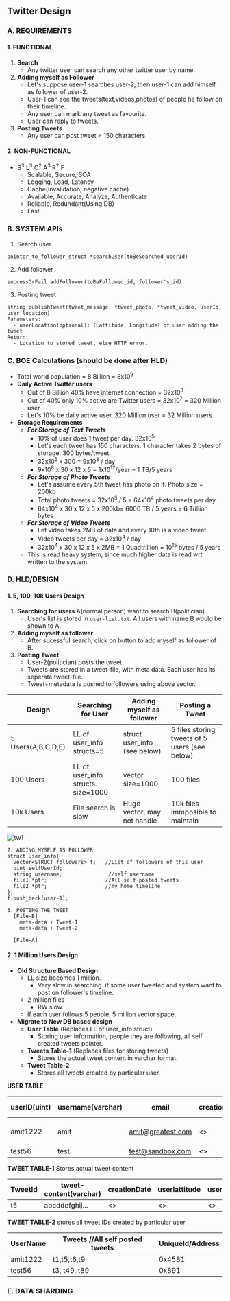 ## Twitter Design

### A. REQUIREMENTS
#### 1. FUNCTIONAL
  1. **Search**
     - Any twitter user can search any other twitter user by name.
  2. **Adding myself as Follower**
     - Let's suppose user-1 searches user-2, then user-1 can add himself as follower of user-2.
     - User-1 can see the tweets(text,videos,photos) of people he follow on their timeline.
     - Any user can mark any tweet as favourite.
     - User can reply to tweets.
  3. **Posting Tweets**
     - Any user can post tweet < 150 characters.
     
#### 2. NON-FUNCTIONAL
  - S<sup>3</sup> L<sup>3</sup> C<sup>2</sup> A<sup>3</sup> R<sup>2</sup> F
    - Scalable, Secure, SOA
    - Logging, Load, Latency
    - Cache(Invalidation, negative cache)
    - Available, Accurate, Analyze, Authenticate
    - Reliable, Redundant(Using DB)
    - Fast

### B. SYSTEM APIs
1. Search user
```
pointer_to_follower_struct *searchUser(toBeSearched_userId)
```

2. Add follower
```
successOrFail addFollower(toBeFollowed_id, follower's_id)
```

3. Posting tweet 
```
string publishTweet(tweet_message, *tweet_photo, *tweet_video, userId, user_location)
Parameters:
  - userLocation(optional): (Lattitude, Longitude) of user adding the tweet
Return:
  - Location to stored tweet, else HTTP error.
```

### C. BOE Calculations (should be done after HLD)
  - Total world population = 8 Billion = 8x10<sup>9</sup>
  - **Daily Active Twitter users**
    - Out of 8 Billion 40% have internet connection = 32x10<sup>8</sup>
    - Out of 40% only 10% active are Twitter users = 32x10<sup>7</sup> = 320 Million user
    - Let's 10% be daily active user. 320 Million user = 32 Million users.
  - **Storage Requirements**
    - ***For Storage of Text Tweets***
      - 10% of user does 1 tweet per day. 32x10<sup>5</sup>
      - Let's each tweet has 150 characters. 1 character takes 2 bytes of storage. 300 bytes/tweet.
      - 32x10<sup>5</sup> x 300 = 9x10<sup>8</sup> / day
      - 9x10<sup>8</sup> x 30 x 12 x 5 = 1x10<sup>12</sup>/year = 1 TB/5 years
    - ***For Storage of Photo Tweets***
      - Let's assume every 5th tweet has photo on it. Photo size = 200kb
      - Total photo tweets = 32x10<sup>5</sup> / 5 = 64x10<sup>4</sup> photo tweets per day
      - 64x10<sup>4</sup> x 30 x 12 x 5 x 200kb= 6000 TB / 5 years = 6 Trillion bytes
    - ***For Storage of Video Tweets***
      - Let video takes 2MB of data and every 10th is a video tweet.
      - Video tweets per day = 32x10<sup>4</sup> / day
      - 32x10<sup>4</sup> x 30 x 12 x 5 x 2MB = 1 Quadtrillion = 10<sup>15</sup> bytes / 5 years
    - This is read heavy system, since much higher data is read wrt written to the system.      

### D. HLD/DESIGN
#### 1. 5, 100, 10k Users Design
  1. **Searching for users** A(normal person) want to search B(politician). 
     - User's list is stored in `user-list.txt`. All users with name B would be shown to A.
  2. **Adding myself as follower**
     - After sucessful search, click on button to add myself as follower of B.
  3. **Posting Tweet** 
     - User-2(politician) posts the tweet. 
     - Tweets are stored in a tweet-file, with meta data. Each user has its seperate tweet-file.
     - Tweet+metadata is pushed to followers using above vector.

| Design | Searching for User | Adding myself as follower | Posting a Tweet |
| --- | --- | --- | --- |
| 5 Users(A,B,C,D,E) | LL of user_info structs=5 | struct user_info (see below) | 5 files storing tweets of 5 users (see below) |
| 100 Users | LL of user_info structs. size=1000 | vector size=1000 | 100 files |
| 10k Users | File search is slow | Huge vector, may not handle | 10k files immposible to maintain |

<img src="https://i.ibb.co/0tjFBtS/tw1.png" alt="tw1" border="0">

```
2. ADDING MYSELF AS FOLLOWER
struct user_info{
  vector<STRUCT followers> f;   //List of followers of this user
  uint selfUserId;
  string username;               //self username
  file1 *ptr;                   //All self posted tweets
  file2 *ptr;                   //my home timeline
};
f.push_back(user-1);

3. POSTING THE TWEET
  [File-B]
    meta-data + Tweet-1
    meta-data + Tweet-2
    
  [File-A]    
```

#### 2. 1 Million Users Design
  - **Old Structure Based Design**
    - LL size becomes 1 million. 
      - Very slow in searching. if some user tweeted and system want to post on follower's timeline.
    - 2 million files
      - RW slow.
    - if each user follows 5 people, 5 million vector space.
  - **Migrate to New DB based design**
    - **User Table** (Replaces LL of user_info struct)
      - Storing user information, people they are following, all self created tweets pointer.
    - **Tweets Table-1** (Replaces files for storing tweets)
      - Stores the actual tweet content in varchar format.
    - **Tweet Table-2** 
      - Stores all tweets created by particular user.
      
 **USER TABLE**
 
| userID(uint) | username(varchar) | email | creationDate | lastLogin | Following(same as vector) | All created selfTweets |
| --- | --- | --- | --- | --- | --- | --- |
| amit1222 | amit | amit@greatest.com | <> | <> | person1,person2.. | 0x4581(takes from tweet-table-2) |
| test56 | test | test@sandbox.com | <> | <> | personx,persony.. | 0x891 |


 **TWEET TABLE-1** Stores actual tweet content
  
| TweetId | tweet-content(varchar) | creationDate | userlattitude | userLongitude | ptr-to-Tweet |
| --- | --- | --- | --- | --- | --- |
| t5 | abcddefghij... | <> | <> | <> | 0x45912 |


**TWEET TABLE-2** stores all tweet IDs created by particular user

| UserName | Tweets //All self posted tweets | UniqueId/Address |
| --- | --- | --- |
| amit1222 | t1,t5,t6,t9 | 0x4581 |
| test56 | t3, t49, t89 | 0x891 |
  
### E. DATA SHARDING

     
